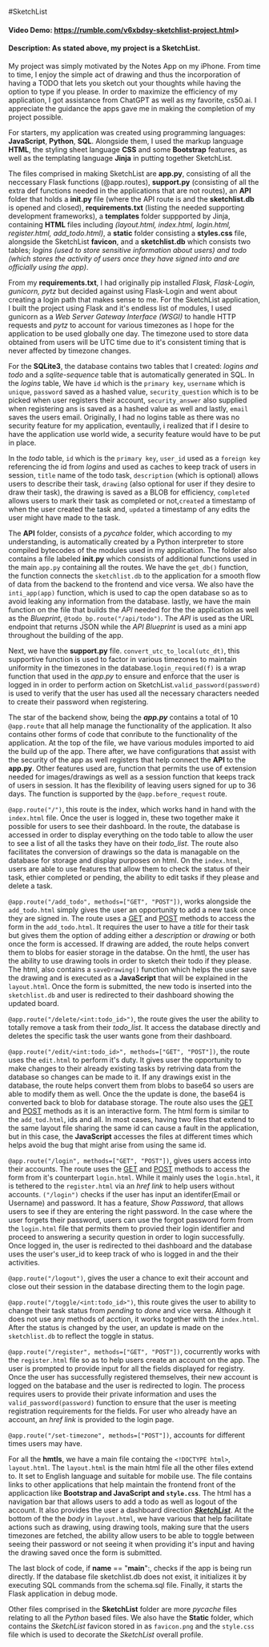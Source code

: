 #SketchList
#### Video Demo: <https://rumble.com/v6xbdsy-sketchlist-project.html>>
#### Description: As stated above, my project is a SketchList.
My project was simply motivated by the Notes App on my iPhone. From time to time, I enjoy the simple act of drawing and thus the incorporation of having a TODO that lets you sketch out your thoughts while having the  option to type if you please. In order to maximize the efficiency of my application, I got assistance from ChatGPT as well as my favorite, cs50.ai. I appreciate the guidance the apps gave me in making the completion of my project possible.

For starters, my application was created using programming languages: **JavaScript**, **Python**, **SQL**. Alongside them, I used the markup language **HTML**, the styling sheet language **CSS** and some **Bootstrap** features, as well as the templating language **Jinja** in putting together SketchList.

The files comprised in making SketchList are **app.py**, consisting of all the neccessary Flask functions (@app.routes), **support.py** (consisting of all the extra def functions needed in the applications that are not routes), an **API** folder that holds a **init.py** file (where the API route is and the **sketchlist.db** is opened and closed), **requirements.txt** (listing the needed supporting development frameworks), a **templates** folder suppported by Jinja, containing **HTML** files including *(layout.html, index.html, login.html, register.html, add_todo.html)*, a **static** folder consisting a **styles.css** file, alongside the SketchList **favicon**, and a **sketchlist.db** which consists two tables; *logins (used to store sensitive information about users) and todo (which stores the activity of users once they have signed into and are officially using the app)*.

From my **requirements.txt**, I had originally pip installed *Flask, Flask-Login, gunicorn, pytz* but decided against using Flask-Login and went about creating a login path that makes sense to me. For the SketchList application, I built the project using Flask and it's endless list of modules, I used gunicorn as a *Web Server Gateway Interface (WSGI)* to handle HTTP requests and *pytz* to account for various timezones as I hope for the application to be used globally one day. The timezone used to store data obtained from users will be UTC time due to it's consistent timing that is never affected by timezone changes.

For the **SQLite3**, the database contains two tables that I created: *logins and todo* and a *sqlite-sequence* table that is automatically generated in SQL. In the *logins* table, We have `id` which is the `primary key`, `username` which is `unique`, `password` saved as a hashed value, `security_question` which is to be picked when user registers their account, `security_answer` also supplied when registering ans is saved as a hashed value as well and lastly, `email` saves the users email. Originally, I had no logins table as there was no security feature for my application, eventaully, i realized that if I desire to have the application use world wide, a security feature would have to be put in place.

In the *todo* table, `id` which is the `primary key`, `user_id` used as a `foreign key` referencing the id from *logins* and used as caches to keep track of users in session, `title` name of the todo task, `description` (which is optional) allows users to describe their task, `drawing` (also optional for user if they desire to draw their task), the drawing is saved as a BLOB for efficiency, `completed` allows users to mark their task as completed or not,`created` a timestamp of when the user created the task and, `updated` a timestamp of any edits the user might have made to the task.

The **API** folder, consists of a *pycahce* folder, which according to my understanding, is automatically created by a Python interpreter to store compiled bytecodes of the modules used in my application. The folder also contains a file labeled **__init__.py** which consists of additional functions used in the main `app.py` containing all the routes. We have the `get_db()` function, the function connects the `sketchlist.db` to the application for a smooth flow of data from the backend to the frontend and vice versa. We also have the `inti_app(app)` function, which is used to cap the open database so as to avoid leaking any information from the database. lastly, we have the main function on the file that builds the *API* needed for the the application as well as the *Blueprint*, `@todo_bp.route("/api/todo")`. The *API* is used as the URL endpoint that returns JSON while the *API Blueprint* is used as a mini app throughout the building of the app.

Next, we have the **support.py** file. `convert_utc_to_local(utc_dt)`, this supportive function is used to factor in various timezones to maintain uniformity in the timezones in the database.`login_required(f)` is a wrap function that used in the *app.py* to ensure and enforce that the user is logged in in order to perform action on SketchList.`valid_password(password)` is used to verify that the user has used all the necessary characters needed to create their password when registering.

The star of the backend show, being the ***app.py*** contains a total of 10 `@app.route` that all help manage the functionality of the application. It also contains other forms of code that conribute to the functionality of the application. At the top of the file, we have various modules imported to aid the build up of the app. There after, we have configurations that assist with the security of the app as well registers that help connect the **API** to the **app.py**. Other features used are, function that permits the use of extension needed for images/drawings as well as a session function that keeps track of users in session. It has the flexibility of leaving users signed for up to 36 days. The function is supported by the `@app.before_request` route.

`@app.route("/")`, this route is the index, which works hand in hand with the `index.html` file. Once the user is logged in, these two together make it possible for users to see their dashboard. In the route, the database is accessed in order to display everything on the todo table to allow the user to see a list of all the tasks they have on their *todo_list*. The route also facilitates the conversion of drawings so the data is managable on the database for storage and display purposes on html. On the `index.html`, users are able to use features that allow them to check the status of their task, ethier completed or pending, the ability to edit tasks if they please and delete a task.

`@app.route("/add_todo", methods=["GET", "POST"])`, works alongside the `add_todo.html` simply gives the user an opportunity to add a new task once they are signed in. The route uses a <ins>GET</ins> and <ins>POST</ins> methods to access the form in the `add_todo.html`. It requires the user to have a *title* for their task but gives them the option of adding either a *description* or *drawing* or both once the form is accessed. If drawing are added, the route helps convert them to blobs for easier storage in the databse. On the hmtl, the user has the ability to use drawing tools in order to sketch their todo if they please. The html, also contains a `saveDrawing()` function which helps the user save the drawing and is executed as a **JavaScript** that will be explained in the `layout.html`. Once the form is submitted, the new todo is inserted into the `sketchlist.db` and user is redirected to their dashboard showing the updated board. 

`@app.route("/delete/<int:todo_id>")`, the route gives the user the ability to totally remove a task from their *todo_list*. It access the database directly and deletes the specific task the user wants gone from their dashboard.

`@app.route("/edit/<int:todo_id>", methods=["GET", "POST"])`, the route uses the `edit.html` to perform it's duty. It gives user the opportunity to make changes to their already existing tasks by retriving data from the database so changes can be made to it. If any drawings exist in the database, the route helps convert them from blobs to base64 so users are able to modify them as well. Once the the update is done, the base64 is converted back to blob for database storage. The route also uses the <ins>GET</ins> and <ins>POST</ins> methods as it is an interactive form. The html form is similar to the `add_tod.html`, ids and all. In most cases, having two files that extend to the same layout file sharing the same id can cause a fault in the application, but in this case, the **JavaScript** accesses the files at different times which helps avoid the bug that might arise from using the same id.

`@app.route("/login", methods=["GET", "POST"])`, gives users access into their accounts. The route uses the <ins>GET</ins> and <ins>POST</ins> methods to access the form from it's counterpart `login.html`. While it mainly uses the `login.html`, it is tethered to the `register.html` via an *href link* to help users without accounts. `("/login")` checks if the user has input an identifer(Email or Username) and password. It has a feature, *Show Password*, that allows users to see if they are entering the right password. In the case where the user forgets their password, users can use the forgot password form from the `login.html` file that permits them to provied their login identifier and proceed to answering a security question in order to login successfully. Once logged in, the user is redirected to thei dashboard and the database uses the user's user_id to keep track of who is logged in and the their activities.

`@app.route("/logout")`, gives the user a chance to exit their account and close out their session in the database directing them to the login page.

`@app.route("/toggle/<int:todo_id>")`, this route gives the user to ability to change their task status from *pending* to *done* and vice versa. Although it does not use any methods of acction, it works together with the `index.html`. After the status is changed by the user, an update is made on the `sketchlist.db` to reflect the toggle in status.

`@app.route("/register", methods=["GET", "POST"])`, cocurrently works with the `register.html` file so as to help users create an account on the app. The user is prompted to provide input for all the fields displayed for registry. Once the user has successfully registered themselves, their new account is logged on the batabase and the user is redirected to login. The process requires users to provide their private information and uses the `valid_password(password)` function to ensure that the user is meeting registration requirements for the fields. For user who already have an account, an *href link* is provided to the login page. 

`@app.route("/set-timezone", methods=["POST"])`, accounts for different times users may have.

For all the **hmtls**, we have a main file containg the `<!DOCTYPE html>`, `layout.html`. The `layout.html` is the main html file all the other files extend to. It set to English language and suitable for mobile use. The file contains links to other applications that help maintain the frontend front of the applicaction like **Bootstrap and JavaScript and `style.css`**. The html has a navigation bar that allows users to add a todo as well as logout of the account. It also provides the user a dashboard direction ***<ins>SketchList</ins>***. At the bottom of the the *body* in `layout.html`, we have various **<scripts>** that help facilitate actions such as drawing, using drawing tools, making sure that the users timezones are fetched, the ability allow users to be able to toggle between seeing their password or not seeing it when providing it's input and having the drawing saved once the form is submitted.

The last block of code, if __name__ == "__main__":, checks if the app is being run directly. If the database file sketchlist.db does not exist, it initializes it by executing SQL commands from the schema.sql file. Finally, it starts the Flask application in debug mode.

Other files comprised in the **SketchList** folder are more *pycache* files relating to all the *Python* based files. We also have the **Static** folder, which contains the *SketchList* favicon stored in as `favicon.png` and the `style.css` file which is used to decorate the *SketchList* overall profile. 
